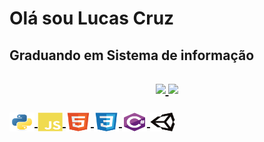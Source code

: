 <h1>Olá sou Lucas Cruz</h1>
<h2>Graduando em Sistema de informação<h2>
<div align="center">
  <a href="https://github.com/olucascruz">
  <img height="180em" src="https://github-readme-stats.vercel.app/api?username=olucascruz&show_icons=true&theme=dracula&include_all_commits=true&count_private=true &hide=issues"/>
  <img height="180em" src="https://github-readme-stats.vercel.app/api/top-langs/?username=olucascruz&layout=compact&langs_count=7&theme=dracula&hide=ShaderLab,HlSL"/>
</div>
<div style="display: inline_block"><br>
  <img align="center" alt="Python" height="30" width="40" src="https://raw.githubusercontent.com/devicons/devicon/master/icons/python/python-original.svg">
  <img align="center" alt="Js" height="30" width="40" src="https://raw.githubusercontent.com/devicons/devicon/master/icons/javascript/javascript-plain.svg">
  <img align="center" alt="HTML" height="30" width="40" src="https://raw.githubusercontent.com/devicons/devicon/master/icons/html5/html5-original.svg">
  <img align="center" alt="CSS" height="30" width="40" src="https://raw.githubusercontent.com/devicons/devicon/master/icons/css3/css3-original.svg">  
  <img align="center" alt="Csharp" height="30" width="40" src="https://raw.githubusercontent.com/devicons/devicon/master/icons/csharp/csharp-original.svg">
  <img align="center" alt="Unity" height="30" width="40" src="https://github.com/devicons/devicon/blob/master/icons/unity/unity-original.svg">
</div>
  
  ##
